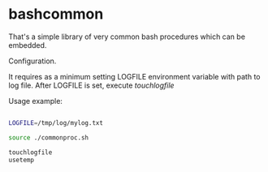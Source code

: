 # bashcommon

That's a simple library of very common bash procedures which can be embedded.<br>

Configuration.<br>

It requires as a minimum setting LOGFILE environment variable with path to log file. After LOGFILE is set, execute *touchlogfile*

Usage example:
```bash

LOGFILE=/tmp/log/mylog.txt

source ./commonproc.sh

touchlogfile
usetemp
```
